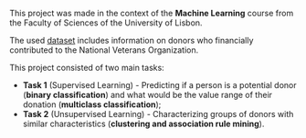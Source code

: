 This project was made in the context of the **Machine Learning** course from the Faculty of Sciences of the University of Lisbon. 

The used [dataset](https://www.kaggle.com/momohmustapha/donorsprediction/) includes information on donors who financially contributed to the National Veterans Organization.

This project consisted of two main tasks:
* **Task 1** (Supervised Learning) - Predicting if a person is a potential donor (**binary classification**) and what would be the value range of their donation (**multiclass classification**);
* **Task 2** (Unsupervised Learning) - Characterizing groups of donors with similar characteristics (**clustering and association rule mining**).
